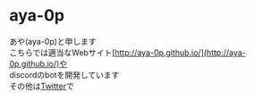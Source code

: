# aya-0p
あや(aya-0p)と申します  
こちらでは適当なWebサイト[http://aya-0p.github.io/](http://aya-0p.github.io/)や  
discordのbotを開発しています  
その他は[Twitter](https://twitter.com/ay_you_are_hope)で

